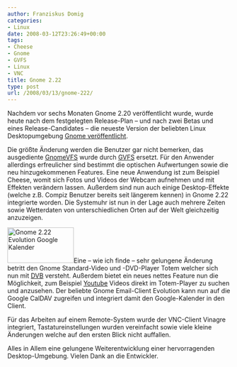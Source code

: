 ```yaml
---
author: Franziskus Domig
categories:
- Linux
date: 2008-03-12T23:26:49+00:00
tags:
- Cheese
- Gnome
- GVFS
- Linux
- VNC
title: Gnome 2.22
type: post
url: /2008/03/13/gnome-222/
---
```


Nachdem vor sechs Monaten Gnome 2.20 veröffentlicht wurde, wurde heute nach dem festgelegten Release-Plan &#8211; und nach zwei Betas und eines Release-Candidates &#8211; die neueste Version der beliebten Linux Desktopumgebung [Gnome veröffentlicht][1].

Die größte Änderung werden die Benutzer gar nicht bemerken, das ausgediente [GnomeVFS][2] wurde durch [GVFS][3] ersetzt. Für den Anwender allerdings erfreulicher sind bestimmt die optischen Aufwertungen sowie die neu hinzugekommenen Features. Eine neue Anwendung ist zum Beispiel Cheese, womit sich Fotos und Videos der Webcam aufnehmen und mit Effekten verändern lassen. Außerdem sind nun auch einige Desktop-Effekte (welche z.B. Compiz Benutzer bereits seit längerem kennen) in Gnome 2.22 integrierte worden. Die Systemuhr ist nun in der Lage auch mehrere Zeiten sowie Wetterdaten von unterschiedlichen Orten auf der Welt gleichzeitig anzuzeigen.

[<img class="alignleft size-thumbnail attachment wp-att-35" title="Gnome 2.22 Evolution Google Kalender" src="/uploads/2008/03/rnusers-evolution-google-calendarde-150x80.png" alt="Gnome 2.22 Evolution Google Kalender" width="150" height="80" />][4]Eine &#8211; wie ich finde &#8211; sehr gelungene Änderung betritt den Gnome Standard-Video und -DVD-Player Totem welcher sich nun mit [DVB][5] versteht. Außerdem bietet ein neues nettes Feature nun die Möglichkeit, zum Beispiel [Youtube][6] Videos direkt im Totem-Player zu suchen und anzusehen. Der beliebte Gnome Email-Client Evolution kann nun auf die Google CalDAV zugreifen und integriert damit den Google-Kalender in den Client.

Für das Arbeiten auf einem Remote-System wurde der VNC-Client Vinagre integriert, Tastatureinstellungen wurden vereinfacht sowie viele kleine Änderungen welche auf den ersten Blick nicht auffallen.

Alles in Allem eine gelungene Weiterentwicklung einer hervorragenden Desktop-Umgebung. Vielen Dank an die Entwickler.

 [1]: http://library.gnome.org/misc/release-notes/2.22/
 [2]: http://en.wikipedia.org/wiki/GNOME_VFS
 [3]: http://library.gnome.org/misc/release-notes/2.22/#sect:gvfs-gio
 [4]: http://blbog.seric.at/uploads/2008/03/rnusers-evolution-google-calendarde.png
 [5]: http://de.wikipedia.org/wiki/Digital_Video_Broadcasting
 [6]: http://www.youtube.com
